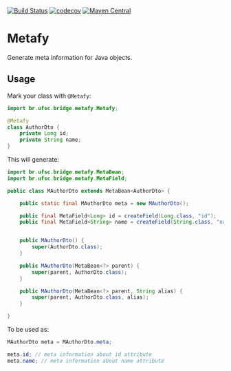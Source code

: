 [![Build Status](https://travis-ci.org/laboratoriobridge/metafy.svg?branch=master)](https://travis-ci.org/laboratoriobridge/metafy)
[![codecov](https://codecov.io/gh/laboratoriobridge/metafy/branch/master/graph/badge.svg)](https://codecov.io/gh/laboratoriobridge/metafy)
[![Maven Central](https://maven-badges.herokuapp.com/maven-central/br.ufsc.bridge/metafy/badge.svg)](https://maven-badges.herokuapp.com/maven-central/br.ufsc.bridge/metafy)


# Metafy

Generate meta information for Java objects.

## Usage

Mark your class with `@Metafy`:

```java
import br.ufsc.bridge.metafy.Metafy;

@Metafy
class AuthorDto {
	private Long id;
	private String name;
}
```

This will generate:

```java
import br.ufsc.bridge.metafy.MetaBean;
import br.ufsc.bridge.metafy.MetaField;

public class MAuthorDto extends MetaBean<AuthorDto> {

	public static final MAuthorDto meta = new MAuthorDto();

	public final MetaField<Long> id = createField(Long.class, "id");
	public final MetaField<String> name = createField(String.class, "name");


	public MAuthorDto() {
		super(AuthorDto.class);
	}

	public MAuthorDto(MetaBean<?> parent) {
		super(parent, AuthorDto.class);
	}

	public MAuthorDto(MetaBean<?> parent, String alias) {
		super(parent, AuthorDto.class, alias);
	}

}
```

To be used as:


```java
MAuthorDto meta = MAuthorDto.meta;

meta.id; // meta information about id attribute
meta.name; // meta information about name attribute
```
